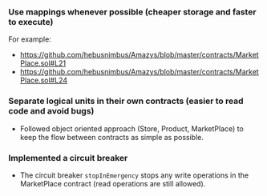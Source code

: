 ### Use mappings whenever possible (cheaper storage and faster to execute)

For example:
- https://github.com/hebusnimbus/Amazys/blob/master/contracts/MarketPlace.sol#L21
- https://github.com/hebusnimbus/Amazys/blob/master/contracts/MarketPlace.sol#L24


### Separate logical units in their own contracts (easier to read code and avoid bugs)

- Followed object oriented approach (Store, Product, MarketPlace) to keep the flow between contracts as simple as possible.


### Implemented a circuit breaker

- The circuit breaker `stopInEmergency` stops any write operations in the MarketPlace contract (read operations are still allowed).
